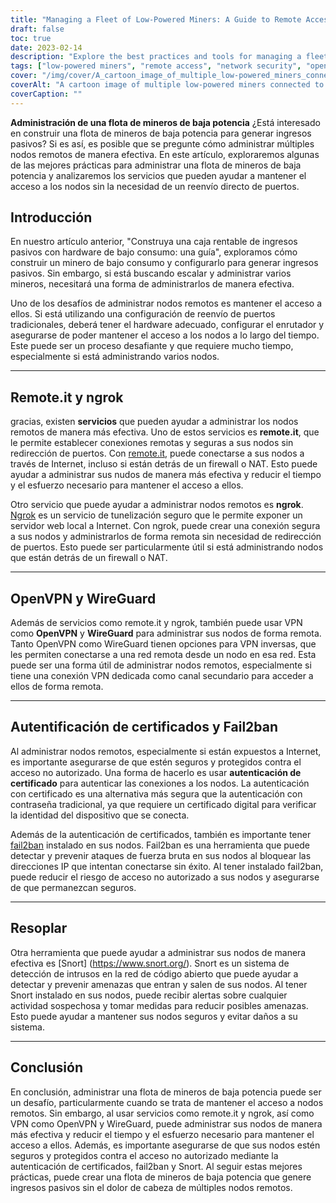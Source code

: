 ```yaml
---
title: "Managing a Fleet of Low-Powered Miners: A Guide to Remote Access and Security"
draft: false
toc: true
date: 2023-02-14
description: "Explore the best practices and tools for managing a fleet of low-powered miners, including remote.it, ngrok, OpenVPN, WireGuard, and more."
tags: ["low-powered miners", "remote access", "network security", "openvpn", "wireguard", "snort", "ngrok"]
cover: "/img/cover/A_cartoon_image_of_multiple_low-powered_miners_connected.png"
coverAlt: "A cartoon image of multiple low-powered miners connected to a network hub with the tools discussed in the article."
coverCaption: ""
---
```


 **Administración de una flota de mineros de baja potencia** ¿Está interesado en construir una flota de mineros de baja potencia para generar ingresos pasivos? Si es así, es posible que se pregunte cómo administrar múltiples nodos remotos de manera efectiva. En este artículo, exploraremos algunas de las mejores prácticas para administrar una flota de mineros de baja potencia y analizaremos los servicios que pueden ayudar a mantener el acceso a los nodos sin la necesidad de un reenvío directo de puertos.  ## Introducción En nuestro artículo anterior, "Construya una caja rentable de ingresos pasivos con hardware de bajo consumo: una guía", exploramos cómo construir un minero de bajo consumo y configurarlo para generar ingresos pasivos. Sin embargo, si está buscando escalar y administrar varios mineros, necesitará una forma de administrarlos de manera efectiva.  Uno de los desafíos de administrar nodos remotos es mantener el acceso a ellos. Si está utilizando una configuración de reenvío de puertos tradicionales, deberá tener el hardware adecuado, configurar el enrutador y asegurarse de poder mantener el acceso a los nodos a lo largo del tiempo. Este puede ser un proceso desafiante y que requiere mucho tiempo, especialmente si está administrando varios nodos.  ______  ## Remote.it y ngrok  gracias, existen **servicios** que pueden ayudar a administrar los nodos remotos de manera más efectiva. Uno de estos servicios es **remote.it**, que le permite establecer conexiones remotas y seguras a sus nodos sin redirección de puertos. Con [remote.it](https://www.remote.it/), puede conectarse a sus nodos a través de Internet, incluso si están detrás de un firewall o NAT. Esto puede ayudar a administrar sus nudos de manera más efectiva y reducir el tiempo y el esfuerzo necesario para mantener el acceso a ellos.  Otro servicio que puede ayudar a administrar nodos remotos es **ngrok**. [Ngrok](https://ngrok.com/) es un servicio de tunelización seguro que le permite exponer un servidor web local a Internet. Con ngrok, puede crear una conexión segura a sus nodos y administrarlos de forma remota sin necesidad de redirección de puertos. Esto puede ser particularmente útil si está administrando nodos que están detrás de un firewall o NAT.  ______  ## OpenVPN y WireGuard  Además de servicios como remote.it y ngrok, también puede usar VPN como **OpenVPN** y **WireGuard** para administrar sus nodos de forma remota. Tanto OpenVPN como WireGuard tienen opciones para VPN inversas, que les permiten conectarse a una red remota desde un nodo en esa red. Esta puede ser una forma útil de administrar nodos remotos, especialmente si tiene una conexión VPN dedicada como canal secundario para acceder a ellos de forma remota.  ______  ## Autentificación de certificados y Fail2ban  Al administrar nodos remotos, especialmente si están expuestos a Internet, es importante asegurarse de que estén seguros y protegidos contra el acceso no autorizado. Una forma de hacerlo es usar **autenticación de certificado** para autenticar las conexiones a los nodos. La autenticación con certificado es una alternativa más segura que la autenticación con contraseña tradicional, ya que requiere un certificado digital para verificar la identidad del dispositivo que se conecta.  Además de la autenticación de certificados, también es importante tener [fail2ban](https://www.fail2ban.org/wiki/index.php/Main_Page) instalado en sus nodos. Fail2ban es una herramienta que puede detectar y prevenir ataques de fuerza bruta en sus nodos al bloquear las direcciones IP que intentan conectarse sin éxito. Al tener instalado fail2ban, puede reducir el riesgo de acceso no autorizado a sus nodos y asegurarse de que permanezcan seguros.  ______  ## Resoplar  Otra herramienta que puede ayudar a administrar sus nodos de manera efectiva es [Snort] (https://www.snort.org/). Snort es un sistema de detección de intrusos en la red de código abierto que puede ayudar a detectar y prevenir amenazas que entran y salen de sus nodos. Al tener Snort instalado en sus nodos, puede recibir alertas sobre cualquier actividad sospechosa y tomar medidas para reducir posibles amenazas. Esto puede ayudar a mantener sus nodos seguros y evitar daños a su sistema.  ______  ## Conclusión  En conclusión, administrar una flota de mineros de baja potencia puede ser un desafío, particularmente cuando se trata de mantener el acceso a nodos remotos. Sin embargo, al usar servicios como remote.it y ngrok, así como VPN como OpenVPN y WireGuard, puede administrar sus nodos de manera más efectiva y reducir el tiempo y el esfuerzo necesario para mantener el acceso a ellos. Además, es importante asegurarse de que sus nodos estén seguros y protegidos contra el acceso no autorizado mediante la autenticación de certificados, fail2ban y Snort. Al seguir estas mejores prácticas, puede crear una flota de mineros de baja potencia que genere ingresos pasivos sin el dolor de cabeza de múltiples nodos remotos.